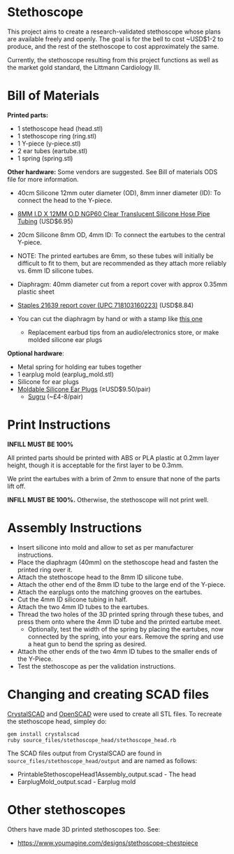 Stethoscope
===========

This project aims to create a research-validated stethoscope whose plans are 
available freely and openly. The goal is for the bell to cost ~USD$1-2 to produce, 
and the rest of the stethoscope to cost approximately the same.

Currently, the stethoscope resulting from this project functions as well as the 
market gold standard, the Littmann Cardiology III.


Bill of Materials
=================

**Printed parts:**
* 1 stethoscope head (head.stl)
* 1 stethoscope ring (ring.stl)
* 1 Y-piece (y-piece.stl)
* 2 ear tubes (eartube.stl)
* 1 spring (spring.stl)


**Other hardware:**
Some vendors are suggested. See Bill of materials ODS file for more information.
* 40cm Silicone 12mm outer diameter (OD), 8mm inner diameter (ID): To connect the head to the Y-piece.
 * [8MM I.D X 12MM O.D NGP60 Clear Translucent Silicone Hose Pipe Tubing](http://www.advancedfluidsolutions.co.uk/8mm-id-x-12mm-od-clear-transulcent-silicone-hose-pipe-tubing-2480-p.asp) (USD$6.95)

* 20cm Silicone 8mm OD, 4mm ID: To connect the eartubes to the central Y-piece.
 * NOTE: The printed eartubes are 6mm, so these tubes will initially be difficult to fit to them, but are recommended as they attach more reliably vs. 6mm ID silicone tubes.

* Diaphragm: 40mm diameter cut from a report cover with approx 0.35mm plastic sheet
 * [Staples 21639 report cover (UPC 718103160223)](http://www.staples.ca/en/Staples-Swing-Lock-Report-Cover-Clear-with-Black-Spine-5-Pack/product_780953_2-CA_1_20001) (USD$8.84)
 * You can cut the diaphragm by hand or with a stamp like [this one](https://www.amazon.ca/Karujimu-ki-jumbo-craft-circle-CN45004/dp/B001CBY41W)
	
	* Replacement earbud tips from an audio/electronics store, or make molded silicone ear plugs
 
**Optional hardware**:
* Metal spring for holding ear tubes together
* 1 earplug mold (earplug_mold.stl)
* Silicone for ear plugs
 * [Moldable Silicone Ear Plugs](http://www.earplugstore.com/custom-diy-ear-plugs.html) (≥USD$9.50/pair)
	* [Sugru](https://sugru.com/) (~£4-8/pair)


Print Instructions
==================
**INFILL MUST BE 100%**

All printed parts should be printed with ABS or PLA plastic at 0.2mm layer height, 
though it is acceptable for the first layer to be 0.3mm.

We print the eartubes with a brim of 2mm to ensure that none of the parts lift off.

**INFILL MUST BE 100%.** Otherwise, the stethoscope will not print well.


Assembly Instructions
=====================

* Insert silicone into mold and allow to set as per manufacturer instructions.
* Place the diaphragm (40mm) on the stethoscope head and fasten the printed ring over it.
* Attach the stethoscope head to the 8mm ID silicone tube.
* Attach the other end of the 8mm ID tube to the large end of the Y-piece.
* Attach the earplugs onto the matching grooves on the eartubes.
* Cut the 4mm ID silicone tubing in half.
* Attach the two 4mm ID tubes to the eartubes.
* Thread the two holes of the 3D printed spring through these tubes, and press them onto where the 4mm ID tube and the printed eartube meet.
	* Optionally, test the width of the spring by placing the eartubes, now connected by the spring, into your ears. Remove the spring and use a heat gun to bend the spring as desired.
* Attach the other ends of the two 4mm ID tubes to the smaller ends of the Y-Piece.
* Test the stethoscope as per the validation instructions.


Changing and creating SCAD files
================================

[CrystalSCAD](https://github.com/Joaz/CrystalScad) and [OpenSCAD](http://www.openscad.org/) 
were used to create all STL files. To recreate the stethoscope head, simpley do:

``` shell
gem install crystalscad
ruby source_files/stethoscope_head/stethoscope_head.rb
```
The SCAD files output from CrystalSCAD are found in `source_files/stethoscope_head/output` and are named as follows:
* PrintableStethoscopeHead1Assembly_output.scad - The head
* EarplugMold_output.scad - Earplug mold

Other stethoscopes
==================
Others have made 3D printed stethoscopes too. See:
* https://www.youmagine.com/designs/stethoscope-chestpiece
